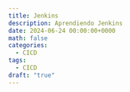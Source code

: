 ```yaml
---
title: Jenkins
description: Aprendiendo Jenkins
date: 2024-06-24 00:00:00+0000
math: false
categories:
  - CICD
tags:
  - CICD
draft: "true"
---
```

